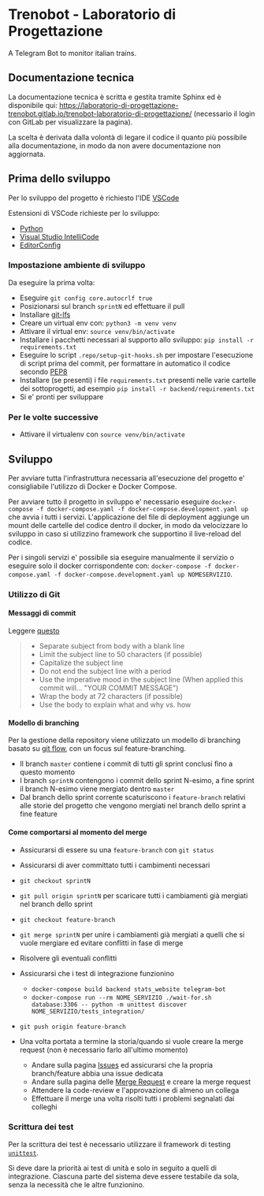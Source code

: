 # Trenobot - Laboratorio di Progettazione

A Telegram Bot to monitor italian trains.

## Documentazione tecnica

La documentazione tecnica è scritta e gestita tramite Sphinx ed è disponibile qui: https://laboratorio-di-progettazione-trenobot.gitlab.io/trenobot-laboratorio-di-progettazione/ (necessario il login con GitLab per visualizzare la pagina).

La scelta è derivata dalla volontà di legare il codice il quanto più possibile alla documentazione, in modo da non avere documentazione non aggiornata.

## Prima dello sviluppo

Per lo sviluppo del progetto è richiesto l'IDE [VSCode](https://code.visualstudio.com/)

Estensioni di VSCode richieste per lo sviluppo:

* [Python](https://marketplace.visualstudio.com/items?itemName=ms-python.python)
* [Visual Studio IntelliCode](https://marketplace.visualstudio.com/items?itemName=VisualStudioExptTeam.vscodeintellicode)
* [EditorConfig](https://marketplace.visualstudio.com/items?itemName=EditorConfig.EditorConfig)

### Impostazione ambiente di sviluppo

Da eseguire la prima volta:

* Eseguire `git config core.autocrlf true`
* Posizionarsi sul branch `sprintN` ed effettuare il pull
* Installare [git-lfs](https://help.github.com/en/github/managing-large-files/installing-git-large-file-storage)
* Creare un virtual env con: `python3 -m venv venv`
* Attivare il virtual env: `source venv/bin/activate`
* Installare i pacchetti necessari al supporto allo sviluppo: `pip install -r requirements.txt`
* Eseguire lo script `.repo/setup-git-hooks.sh` per impostare l'esecuzione di script prima del commit, per formattare in automatico il codice secondo [PEP8]()
* Installare (se presenti) i file `requirements.txt` presenti nelle varie cartelle dei sottoprogetti, ad esempio `pip install -r backend/requirements.txt`
* Si e' pronti per sviluppare

### Per le volte successive

* Attivare il virtualenv con `source venv/bin/activate`

## Sviluppo

Per avviare tutta l'infrastruttura necessaria all'esecuzione del progetto e' consigliabile l'utilizzo di Docker e Docker Compose.

Per avviare tutto il progetto in sviluppo e' necessario eseguire `docker-compose -f docker-compose.yaml -f docker-compose.development.yaml up` che avvia i tutti i servizi. L'applicazione del file di deployment aggiunge un mount delle cartelle del codice dentro il docker, in modo da velocizzare lo sviluppo in caso si utilizzino framework che supportino il live-reload del codice.

Per i singoli servizi e' possibile sia eseguire manualmente il servizio o eseguire solo il docker corrispondente con: `docker-compose -f docker-compose.yaml -f docker-compose.development.yaml up NOMESERVIZIO`.

### Utilizzo di Git

#### Messaggi di commit

Leggere [questo](https://chris.beams.io/posts/git-commit/)

> * Separate subject from body with a blank line
> * Limit the subject line to 50 characters (if possible)
> * Capitalize the subject line
> * Do not end the subject line with a period
> * Use the imperative mood in the subject line (When applied this commit will... "YOUR COMMIT MESSAGE")
> * Wrap the body at 72 characters (if possible)
> * Use the body to explain what and why vs. how

#### Modello di branching

Per la gestione della repository viene utilizzato un modello di branching basato su [git flow](https://nvie.com/posts/a-successful-git-branching-model/), con un focus sul feature-branching.

* Il branch `master` contiene i commit di tutti gli sprint conclusi fino a questo momento
* I branch `sprintN` contengono i commit dello sprint N-esimo, a fine sprint il branch N-esimo viene mergiato dentro `master`
* Dal branch dello sprint corrente scaturiscono i `feature-branch` relativi alle storie del progetto che vengono mergiati nel branch dello sprint a fine feature

#### Come comportarsi al momento del merge

* Assicurarsi di essere su una `feature-branch` con `git status`
* Assicurarsi di aver committato tutti i cambimenti necessari
* `git checkout sprintN`
* `git pull origin sprintN` per scaricare tutti i cambiamenti già mergiati nel branch dello sprint
* `git checkout feature-branch`
* `git merge sprintN` per unire i cambiamenti già mergiati a quelli che si vuole mergiare ed evitare conflitti in fase di merge
* Risolvere gli eventuali conflitti
* Assicurarsi che i test di integrazione funzionino
  * `docker-compose build backend stats_website telegram-bot`
  * `docker-compose run --rm NOME_SERVIZIO ./wait-for.sh database:3306 -- python -m unittest discover NOME_SERVIZIO/tests_integration/`

* `git push origin feature-branch`
* Una volta portata a termine la storia/quando si vuole creare la merge request (non è necessario farlo all'ultimo momento)
  * Andare sulla pagina [Issues](https://gitlab.com/laboratorio-di-progettazione-trenobot/trenobot-laboratorio-di-progettazione/-/issues) ed assicurarsi che la propria branch/feature abbia una issue dedicata
  * Andare sulla pagina delle [Merge Request](https://gitlab.com/laboratorio-di-progettazione-trenobot/trenobot-laboratorio-di-progettazione/-/merge_requests) e creare la merge request
  * Attendere la code-review e l'approvazione di almeno un collega
  * Effettuare il merge una volta risolti tutti i problemi segnalati dai colleghi

### Scrittura dei test

Per la scrittura dei test è necessario utilizzare il framework di testing [`unittest`](https://docs.python.org/3/library/unittest.html).

Si deve dare la priorità ai test di unità e solo in seguito a quelli di integrazione. Ciascuna parte del sistema deve essere testabile da sola, senza la necessità che le altre funzionino.



